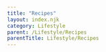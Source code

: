 ```yaml
---
title: "Recipes"
layout: index.njk
category: Lifestyle
parent: /Lifestyle/Recipes
parentTitle: Lifestyle/Recipes
---
```

